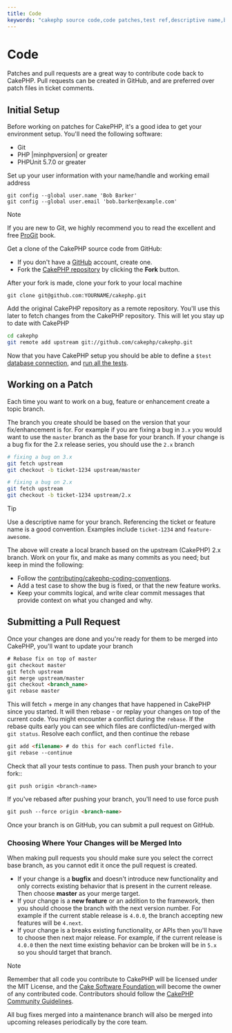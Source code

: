 ```yaml
---
title: Code
keywords: "cakephp source code,code patches,test ref,descriptive name,bob barker,initial setup,global user,database connection,clone,repository,user information,enhancement,back patches,checkout"
---
```


# Code

Patches and pull requests are a great way to contribute code back to CakePHP.
Pull requests can be created in GitHub, and are preferred over patch files in
ticket comments.

## Initial Setup

Before working on patches for CakePHP, it's a good idea to get your environment
setup. You'll need the following software:

- Git
- PHP |minphpversion| or greater
- PHPUnit 5.7.0 or greater

Set up your user information with your name/handle and working email address

```
git config --global user.name 'Bob Barker'
git config --global user.email 'bob.barker@example.com'
```
> [!NOTE]
> If you are new to Git, we highly recommend you to read the excellent and
> free [ProGit](https://git-scm.com/book/) book.
>
Get a clone of the CakePHP source code from GitHub:

- If you don't have a [GitHub](https://github.com) account, create one.
- Fork the [CakePHP repository](https://github.com/cakephp/cakephp) by clicking
  the **Fork** button.

After your fork is made, clone your fork to your local machine
```
git clone git@github.com:YOURNAME/cakephp.git
```
Add the original CakePHP repository as a remote repository. You'll use this
later to fetch changes from the CakePHP repository. This will let you stay up
to date with CakePHP
```bash
cd cakephp
git remote add upstream git://github.com/cakephp/cakephp.git
```
Now that you have CakePHP setup you should be able to define a `$test`
[database connection](/en/orm/database-basics.md#database-configuration), and
[run all the tests](/en/development/testing.md#running-tests).

## Working on a Patch

Each time you want to work on a bug, feature or enhancement create a topic
branch.

The branch you create should be based on the version that your fix/enhancement
is for. For example if you are fixing a bug in `3.x` you would want to use the
`master` branch as the base for your branch. If your change is a bug fix for
the 2.x release series, you should use the `2.x` branch
```bash
# fixing a bug on 3.x
git fetch upstream
git checkout -b ticket-1234 upstream/master

# fixing a bug on 2.x
git fetch upstream
git checkout -b ticket-1234 upstream/2.x
```
> [!TIP]
> Use a descriptive name for your branch. Referencing the ticket or feature
> name is a good convention. Examples include `ticket-1234` and `feature-awesome`.
>
The above will create a local branch based on the upstream (CakePHP) 2.x branch.
Work on your fix, and make as many commits as you need; but keep in mind the
following:

- Follow the [contributing/cakephp-coding-conventions](/en/contributing/cakephp-coding-conventions.md).
- Add a test case to show the bug is fixed, or that the new feature works.
- Keep your commits logical, and write clear commit messages that provide
  context on what you changed and why.

## Submitting a Pull Request

Once your changes are done and you're ready for them to be merged into CakePHP,
you'll want to update your branch
```html
# Rebase fix on top of master
git checkout master
git fetch upstream
git merge upstream/master
git checkout <branch_name>
git rebase master
```
This will fetch + merge in any changes that have happened in CakePHP since you
started. It will then rebase - or replay your changes on top of the current
code. You might encounter a conflict during the `rebase`. If the rebase quits
early you can see which files are conflicted/un-merged with `git status`.
Resolve each conflict, and then continue the rebase
```html
git add <filename> # do this for each conflicted file.
git rebase --continue
```
Check that all your tests continue to pass. Then push your branch to your fork::

    git push origin <branch-name>

If you've rebased after pushing your branch, you'll need to use force push
```html
git push --force origin <branch-name>
```

Once your branch is on GitHub, you can submit a pull request on GitHub.

### Choosing Where Your Changes will be Merged Into

When making pull requests you should make sure you select the correct base
branch, as you cannot edit it once the pull request is created.

- If your change is a **bugfix** and doesn't introduce new functionality and
  only corrects existing behavior that is present in the current release. Then
  choose **master** as your merge target.
- If your change is a **new feature** or an addition to the framework, then you
  should choose the branch with the next version number. For example if the
  current stable release is `4.0.0`, the branch accepting new features will
  be `4.next`.
- If your change is a breaks existing functionality, or APIs then you'll have
  to choose then next major release. For example, if the current release is
  `4.0.0` then the next time existing behavior can be broken will be in
  `5.x` so you should target that branch.

> [!NOTE]
> Remember that all code you contribute to CakePHP will be licensed under the
> MIT License, and the [Cake Software Foundation
>](https://cakefoundation.org/old) will become the owner of any
> contributed code. Contributors should follow the [CakePHP Community
> Guidelines](https://cakephp.org/get-involved).
>
All bug fixes merged into a maintenance branch will also be merged into upcoming
releases periodically by the core team.
